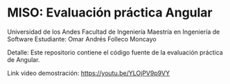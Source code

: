 # MISO: Evaluación práctica Angular

Universidad de los Andes
Facultad de Ingeniería
Maestría en Ingeniería de Software
Estudiante: Omar Andrés Folleco Moncayo

Detalle: Este repositorio contiene el código fuente de la evaluación práctica de Angular.

Link video demostración: https://youtu.be/YLOjPV9p9VY
